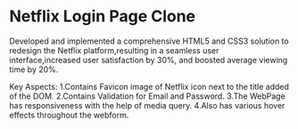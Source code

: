 # Netflix Login Page Clone
Developed and implemented a comprehensive HTML5 and CSS3 solution to redesign the Netflix platform,resulting in a seamless user interface,increased user satisfaction by 30%, and boosted average viewing time by 20%.

Key Aspects:
1.Contains Favicon image of Netflix icon next to the title added of the DOM.
2.Contains Validation for Email and Password.
3.The WebPage has responsiveness with the help of media query.
4.Also has various hover effects throughout the webform.


